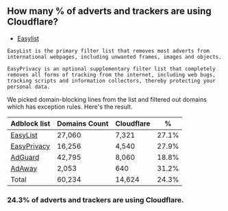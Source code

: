 ## How many % of adverts and trackers are using Cloudflare?


- [Easylist](https://web.archive.org/web/20210516110248/https://easylist.to/)
```
EasyList is the primary filter list that removes most adverts from international webpages, including unwanted frames, images and objects.

EasyPrivacy is an optional supplementary filter list that completely removes all forms of tracking from the internet, including web bugs, tracking scripts and information collectors, thereby protecting your personal data.
```


We picked domain-blocking lines from the list and filtered out domains which has exception rules.
Here's the result.


| Adblock list | Domains Count | Cloudflare | % |
| --- | --- | --- | --- |
| [EasyList](https://easylist.to/easylist/easylist.txt) | 27,060 | 7,321 | 27.1% |
| [EasyPrivacy](https://easylist.to/easylist/easyprivacy.txt) | 16,256 | 4,540 | 27.9% |
| [AdGuard](https://adguardteam.github.io/AdGuardSDNSFilter/Filters/filter.txt) | 42,795 | 8,060 | 18.8% |
| [AdAway](https://raw.githubusercontent.com/AdAway/adaway.github.io/master/hosts.txt) | 2,053 | 640 | 31.2% |
| Total | 60,234 | 14,624 | 24.3% |


### 24.3% of adverts and trackers are using Cloudflare.
